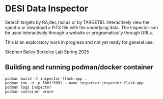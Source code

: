# DESI Data Inspector

Search targets by RA,dec,radius or by TARGETID.
Interactively view the spectra or download a FITS file with the underlying data.
The Inspector can be used interactively through a website or programatically
through URLs.

This is an exploratory work in progress and not yet ready for general use.

Stephen Bailey
Berkeley Lab
Spring 2025

## Building and running podman/docker container

```
podman build -t inspector-flask-app .
podman run -d -p 5001:5001 --name inspector inspector-flask-app
podman logs inspector
podman container prune
```


